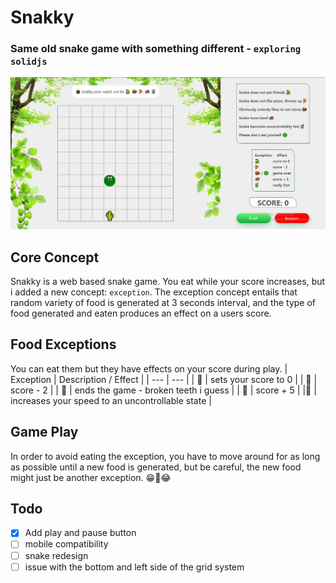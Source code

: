 # Snakky

### Same old snake game with something different - `exploring solidjs`

![This is an image](src/assets/snakeimg.jpg)

## Core Concept

Snakky is a web based snake game. You eat while your score increases, but i added a
new concept: `exception`. The exception concept entails that random variety of food is
generated at 3 seconds interval, and the type of food generated and eaten produces an effect on
a users score.

## Food Exceptions

You can eat them but they have effects on your score during play.
| Exception | Description / Effect |
| --- | --- |
| 🐍 | sets your score to 0 |
| 🍕 | score - 2 |
| 🧱 | ends the game - broken teeth i guess |
| 🥩 | score + 5 |
|🧃 | increases your speed to an uncontrollable state |

## Game Play
In order to avoid eating the exception, you have to move around for as long as possible until a new food is generated, but be careful, the new food might just be another exception. 😁🤣😂
## Todo

- [x] Add play and pause button
- [ ] mobile compatibility
- [ ] snake redesign
- [ ] issue with the bottom and left side of the grid system
